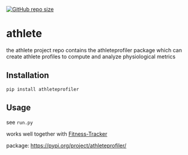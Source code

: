 [![GitHub repo size](https://img.shields.io/github/repo-size/TheNewThinkTank/athlete?style=flat&logo=github&logoColor=whitesmoke&label=Repo%20Size)](https://github.com/TheNewThinkTank/athlete/archive/refs/heads/main.zip)<br>
# athlete

the athlete project repo contains the athleteprofiler package which can create athlete profiles to compute and analyze physiological metrics

## Installation

`pip install athleteprofiler`

## Usage

see `run.py`

works well together with [Fitness-Tracker](https://github.com/TheNewThinkTank/Fitness-Tracker)

package: https://pypi.org/project/athleteprofiler/
